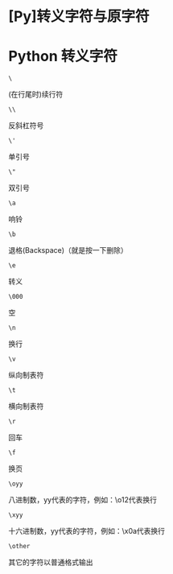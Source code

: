# \[Py]转义字符与原字符

&#x20;

# Python 转义字符

`\`

(在行尾时)续行符

`\\`

反斜杠符号

`\'`

单引号

`\"`

双引号

`\a`

响铃

`\b`

退格(Backspace)（就是按一下删除）

`\e`

转义

`\000`

空 &#x20;

`\n`

换行

`\v`

纵向制表符

`\t`

横向制表符

`\r`

回车

`\f`

换页

`\oyy`

八进制数，yy代表的字符，例如：\o12代表换行

`\xyy`

十六进制数，yy代表的字符，例如：\x0a代表换行

`\other`

其它的字符以普通格式输出

